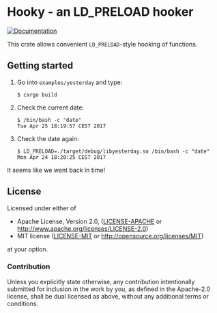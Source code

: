 # Hooky - an LD_PRELOAD hooker

[![Documentation](https://docs.rs/hooky/badge.svg)](https://docs.rs/hooky/*/hooky/)

This crate allows convenient `LD_PRELOAD`-style hooking of functions.

## Getting started

1. Go into `examples/yesterday` and type:

       $ cargo build

2. Check the current date:

       $ /bin/bash -c "date"
       Tue Apr 25 18:19:57 CEST 2017

3. Check the date again:

       $ LD_PRELOAD=./target/debug/libyesterday.so /bin/bash -c "date"
       Mon Apr 24 18:20:25 CEST 2017

It seems like we went back in time!

## License

Licensed under either of

  * Apache License, Version 2.0, ([LICENSE-APACHE](LICENSE-APACHE) or http://www.apache.org/licenses/LICENSE-2.0)
  * MIT license ([LICENSE-MIT](LICENSE-MIT) or http://opensource.org/licenses/MIT)

at your option.

### Contribution

Unless you explicitly state otherwise, any contribution intentionally submitted
for inclusion in the work by you, as defined in the Apache-2.0 license, shall be
dual licensed as above, without any additional terms or conditions.
